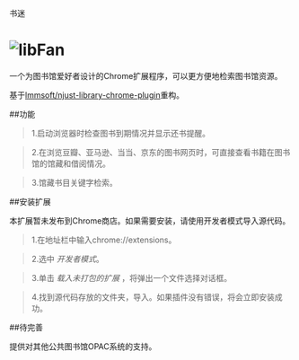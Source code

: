 书迷

![libFan](https://raw2.github.com/ChiChou/libFan/master/icon.png)
=============

一个为图书馆爱好者设计的Chrome扩展程序，可以更方便地检索图书馆资源。

基于[lmmsoft/njust-library-chrome-plugin](https://github.com/lmmsoft/njust-library-chrome-plugin)重构。

##功能

> 1.启动浏览器时检查图书到期情况并显示还书提醒。

> 2.在浏览豆瓣、亚马逊、当当、京东的图书网页时，可直接查看书籍在图书馆的馆藏和借阅情况。

> 3.馆藏书目关键字检索。

##安装扩展

本扩展暂未发布到Chrome商店。如果需要安装，请使用开发者模式导入源代码。

> 1.在地址栏中输入chrome://extensions。

> 2.选中 *开发者模式*。

> 3.单击 *载入未打包的扩展* ，将弹出一个文件选择对话框。

> 4.找到源代码存放的文件夹，导入。如果插件没有错误，将会立即安装成功。

##待完善

提供对其他公共图书馆OPAC系统的支持。